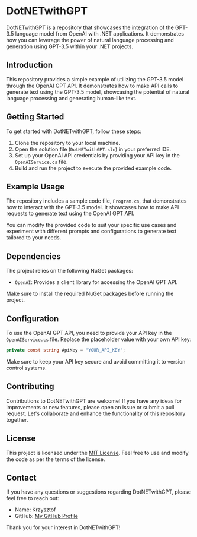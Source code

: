 # DotNETwithGPT

DotNETwithGPT is a repository that showcases the integration of the GPT-3.5 language model from OpenAI with .NET applications. It demonstrates how you can leverage the power of natural language processing and generation using GPT-3.5 within your .NET projects.

## Introduction

This repository provides a simple example of utilizing the GPT-3.5 model through the OpenAI GPT API. It demonstrates how to make API calls to generate text using the GPT-3.5 model, showcasing the potential of natural language processing and generating human-like text.

## Getting Started

To get started with DotNETwithGPT, follow these steps:

1. Clone the repository to your local machine.
2. Open the solution file (`DotNETwithGPT.sln`) in your preferred IDE.
3. Set up your OpenAI API credentials by providing your API key in the `OpenAIService.cs` file.
4. Build and run the project to execute the provided example code.

## Example Usage

The repository includes a sample code file, `Program.cs`, that demonstrates how to interact with the GPT-3.5 model. It showcases how to make API requests to generate text using the OpenAI GPT API.

You can modify the provided code to suit your specific use cases and experiment with different prompts and configurations to generate text tailored to your needs.

## Dependencies

The project relies on the following NuGet packages:

- `OpenAI`: Provides a client library for accessing the OpenAI GPT API.

Make sure to install the required NuGet packages before running the project.

## Configuration

To use the OpenAI GPT API, you need to provide your API key in the `OpenAIService.cs` file. Replace the placeholder value with your own API key:

```csharp
private const string ApiKey = "YOUR_API_KEY";
```

Make sure to keep your API key secure and avoid committing it to version control systems.

## Contributing

Contributions to DotNETwithGPT are welcome! If you have any ideas for improvements or new features, please open an issue or submit a pull request. Let's collaborate and enhance the functionality of this repository together.

## License

This project is licensed under the [MIT License](LICENSE). Feel free to use and modify the code as per the terms of the license.

## Contact

If you have any questions or suggestions regarding DotNETwithGPT, please feel free to reach out:

- Name: Krzysztof
- GitHub: [My GitHub Profile](github.com/kris007iron)

Thank you for your interest in DotNETwithGPT!

